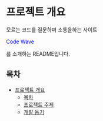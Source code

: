 # 프로젝트 개요
<p>
  모르는 코드를 질문하며 소통을하는 사이트 <p style="color: blue;">Code Wave</p>를 소개하는 README입니다.
</p>


## 목차
* <a href="#프로젝트-개요">프로젝트 개요</a>
  - <a href="#목차">목차</a>
  - <a href="#프로젝트-주제">프로젝트 주제</a>
  - <a href="#개발-동기">개발 동기</a>
